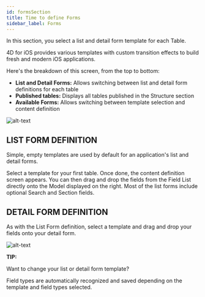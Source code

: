```yaml
---
id: formsSection
title: Time to define Forms
sidebar_label: Forms
---
```

In this section, you select a list and detail form template for each Table.

4D for iOS provides various templates with custom transition effects to build fresh and modern iOS applications.

Here's the breakdown of this screen, from the top to bottom:

* **List and Detail Forms:** Allows switching between list and detail form definitions for each table
* **Published tables:** Displays all tables published in the Structure section 
* **Available Forms:** Allows switching between template selection and content definition

![alt-text](assets/4DforiOSOverview/Forms-section-templates-selection-4D-for-iOS.png)

## LIST FORM DEFINITION

Simple, empty templates are used by default for an application's list and detail forms.

Select a template for your first table. Once done, the content definition screen appears. You can then drag and drop the fields from the Field List directly onto the Model displayed on the right. Most of the list forms include optional Search and Section fields.

## DETAIL FORM DEFINITION

As with the List Form definition, select a template and drag and drop your fields onto your detail form.

![alt-text](assets/4DforiOSOverview/Forms-section-content-definition-4D-for-iOS.png)

<div class = "tips">
<b>TIP:</b>

Want to change your list or detail form template? 

Field types are automatically recognized and saved depending on the template and field types selected.
</div>
